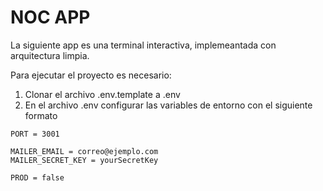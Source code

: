 # NOC APP
La siguiente app es una terminal interactiva, implemeantada con arquitectura limpia. 

Para ejecutar el proyecto es necesario:
1. Clonar el archivo .env.template a .env
2. En el archivo .env configurar las variables de entorno con el siguiente formato
  
```
PORT = 3001

MAILER_EMAIL = correo@ejemplo.com
MAILER_SECRET_KEY = yourSecretKey

PROD = false
```
